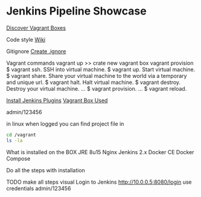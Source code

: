 # Jenkins Pipeline Showcase


[Discover Vagrant Boxes](https://app.vagrantup.com/boxes/search?order=desc&page=1&provider=&q=jenkins&sort=created&utf8=%E2%9C%93)

Code style
[Wiki](https://github.com/editorconfig/editorconfig/wiki)

Gitignore
[Create .ignore]()


Vagrant commands
vagrant up >> crate new vagrant box
vagrant provision
$ vagrant ssh. SSH into virtual machine.
$ vagrant up. Start virtual machine.
$ vagrant share. Share your virtual machine to the world via a temporary and unique url.
$ vagrant halt. Halt virtual machine.
$ vagrant destroy. Destroy your virtual machine. ...
$ vagrant provision. ...
$ vagrant reload.

[Install Jenkins Plugins](https://wiki.jenkins.io/display/JENKINS/Jenkins+CLI)
[Vagrant Box Used](https://app.vagrantup.com/dotronglong/boxes/jenkins-docker)

admin/123456


in linux when logged you can find project file in
```bash
cd /vagrant
ls -la
```

What is installed on the BOX
JRE 8u15
Nginx
Jenkins 2.x
Docker CE
Docker Compose

Do all the steps with installation


TODO make all steps visual
Login to Jenkins
http://10.0.0.5:8080/login
use credentials
admin/123456
